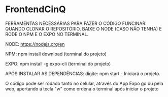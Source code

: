 # FrontendCinQ
FERRAMENTAS NECESSÁRIAS PARA FAZER O CÓDIGO FUNCINAR:
QUANDO CLONAR O REPOSITÓRIO, BAIXE O NODE (CASO NÃO TENHA) E RODE O NPM E O EXPO NO TERMINAL.

NODE:
https://nodejs.org/en

NPM:
npm install download (terminal do projeto)

EXPO:
npm install -g expo-cli (terminal do projeto)

APÓS INSTALAR AS DEPENDÊNCIAS:
digite: npm start - Iniciará o projeto.

O código pode ser rodado tanto no celular, através do App Expo go ou pela web, apertando a tecla "w" como ordena o terminal após iniciar o projeto
